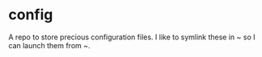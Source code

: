 # config
A repo to store precious configuration files.
I like to symlink these in ~ so I can launch them from ~.
